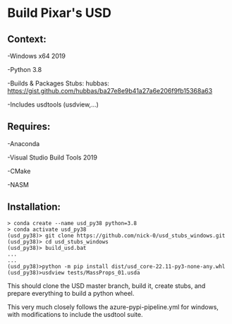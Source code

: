 # Build Pixar's USD

Context:
-------

-Windows x64 2019

-Python 3.8

-Builds & Packages Stubs: hubbas: https://gist.github.com/hubbas/ba27e8e9b41a27a6e206f9fb15368a63

-Includes usdtools (usdview,...)

Requires:
---------

-Anaconda

-Visual Studio Build Tools 2019

-CMake

-NASM


Installation:
-------------

```console
> conda create --name usd_py38 python=3.8
> conda activate usd_py38
(usd_py38)> git clone https://github.com/nick-0/usd_stubs_windows.git
(usd_py38)> cd usd_stubs_windows
(usd_py38)> build_usd.bat
...
...
(usd_py38)>python -m pip install dist/usd_core-22.11-py3-none-any.whl
(usd_py38)>usdview tests/MassProps_01.usda
```
This should clone the USD master branch, build it, create stubs,
 and prepare everything to build a python wheel.

 This very much closely follows the azure-pypi-pipeline.yml for windows,
 with modifications to include the usdtool suite.

